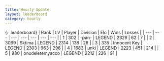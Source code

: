 ```yaml
---
title: Hourly Update
layout: leaderboard
category: hourly
---
```


{: .leaderboard}
| Rank | LV | Player | Division | Elo | Wins | Losses |
| --- | --- | --- | --- | --- | --- | --- |
| <span data-change="0">1</span> | 302 | <span title="ID: 719486">-pan-</span> | LEGEND | <span data-change="0">2329</span> | <span data-change="0">62</span> | <span data-change="0">7</span> |
| <span data-change="1">2</span> | 3069 | <span title="ID: 353063">Sktima</span> | LEGEND | <span data-change="13">2314</span> | <span data-change="4">138</span> | <span data-change="0">28</span> |
| <span data-change="-1">3</span> | 335 | <span title="ID: 773025">Innocent Key</span> | LEGEND | <span data-change="0">2303</span> | <span data-change="0">963</span> | <span data-change="0">296</span> |
| <span data-change="0">4</span> | 1683 | <span title="ID: 692745">unki</span> | LEGEND | <span data-change="-6">2223</span> | <span data-change="3">451</span> | <span data-change="1">214</span> |
| <span data-change="0">5</span> | 930 | <span title="ID: 188640">onudeletemyacco</span> | LEGEND | <span data-change="0">2212</span> | <span data-change="0">226</span> | <span data-change="0">91</span> |